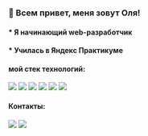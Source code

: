 ### 👋 Всем привет, меня зовут Оля!

#### * Я начинающий web-разработчик
#### * Училась в Яндекс Практикуме
#### мой стек технологий:
<img src="https://img.shields.io/badge/HTML-2F4F4F?style=for-the-badge&logo=html5&logoColor=FFFFFF"/> <img src="https://img.shields.io/badge/CSS-2F4F4F?style=for-the-badge&logo=css3&logoColor=FFFFFF"/> <img src="https://img.shields.io/badge/JavaScript-2F4F4F?style=for-the-badge&logo=javascript&logoColor=FFFFFF"/> <img src="https://img.shields.io/badge/React-2F4F4F?style=for-the-badge&logo=reactquery&logoColor=FFFFFF"/> <img src="https://img.shields.io/badge/Node.js-2F4F4F?style=for-the-badge&logo=&logoColor=FFFFFF"/> <img src="https://img.shields.io/badge/webpack-2F4F4F?style=for-the-badge&logo=webpack&logoColor=FFFFFF"/>

#### Контакты:
[<img src="https://img.shields.io/badge/telegram-2F4F4F?style=for-the-badge&logo=telegram&logoColor=FFFFFF"/>](mailto:https://t.me/PaolaPanNN)
[<img src="https://img.shields.io/badge/email-2F4F4F?style=for-the-badge&logo=maildotru&logoColor=FFFFFF"/>](mailto:olga_nikolaevna_1995@mail.ru)


